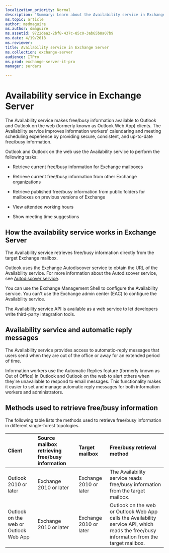 ```yaml
---
localization_priority: Normal
description: 'Summary: Learn about the Availability service in Exchange 2016 and Exchange 2019.'
ms.topic: article
author: msdmaguire
ms.author: dmaguire
ms.assetid: 9722dea2-2bf8-437c-85c0-3ab65b8a07b9
ms.date: 4/19/2018
ms.reviewer: 
title: Availability service in Exchange Server
ms.collection: exchange-server
audience: ITPro
ms.prod: exchange-server-it-pro
manager: serdars

---
```


# Availability service in Exchange Server

The Availability service makes free/busy information available to Outlook and Outlook on the web (formerly known as Outlook Web App) clients. The Availability service improves information workers' calendaring and meeting scheduling experience by providing secure, consistent, and up-to-date free/busy information.

Outlook and Outlook on the web use the Availability service to perform the following tasks:

- Retrieve current free/busy information for Exchange mailboxes

- Retrieve current free/busy information from other Exchange organizations

- Retrieve published free/busy information from public folders for mailboxes on previous versions of Exchange

- View attendee working hours

- Show meeting time suggestions

## How the availability service works in Exchange Server
The Availability service retrieves free/busy information directly from the target Exchange mailbox.

Outlook uses the Exchange Autodiscover service to obtain the URL of the Availability service. For more information about the Autodiscover service, see [Autodiscover service](autodiscover.md).

You can use the Exchange Management Shell to configure the Availability service. You can't use the Exchange admin center (EAC) to configure the Availability service.

The Availability service API is available as a web service to let developers write third-party integration tools.

## Availability service and automatic reply messages
The Availability service provides access to automatic-reply messages that users send when they are out of the office or away for an extended period of time.

Information workers use the Automatic Replies feature (formerly known as Out of Office) in Outlook and Outlook on the web to alert others when they're unavailable to respond to email messages. This functionality makes it easier to set and manage automatic reply messages for both information workers and administrators.

## Methods used to retrieve free/busy information
The following table lists the methods used to retrieve free/busy information in different single-forest topologies.

|**Client**|**Source mailbox retrieving free/busy information**|**Target mailbox**|**Free/busy retrieval method**|
|:-----|:-----|:-----|:-----|
|Outlook 2010 or later|Exchange 2010 or later|Exchange 2010 or later|The Availability service reads free/busy information from the target mailbox.|
|Outlook on the web or Outlook Web App|Exchange 2010 or later|Exchange 2010 or later|Outlook on the web or Outlook Web App calls the Availability service API, which reads the free/busy information from the target mailbox.|
